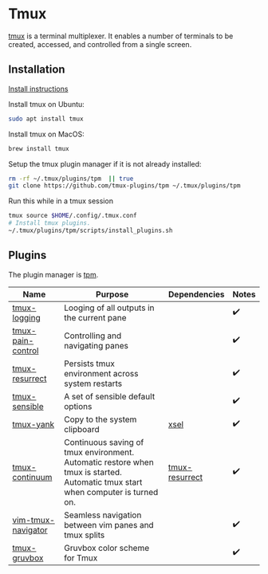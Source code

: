 # Tmux

[tmux](https://github.com/tmux/tmux) is a terminal multiplexer. It enables a number of terminals to be created, accessed, and controlled from a single screen.

## Installation

[Install instructions](https://github.com/tmux/tmux/wiki/Installing)

Install tmux on Ubuntu:

```sh
sudo apt install tmux
```

Install tmux on MacOS:

```sh
brew install tmux
```

Setup the tmux plugin manager if it is not already installed:

```sh
rm -rf ~/.tmux/plugins/tpm  || true
git clone https://github.com/tmux-plugins/tpm ~/.tmux/plugins/tpm
```

Run this while in a tmux session

```sh
tmux source $HOME/.config/.tmux.conf
# Install tmux plugins.
~/.tmux/plugins/tpm/scripts/install_plugins.sh
```

## Plugins

The plugin manager is [tpm](https://github.com/tmux-plugins/tpm).

| Name                                                                    | Purpose                                                                                                                         | Dependencies                                                     | Notes |
| ----------------------------------------------------------------------- | ------------------------------------------------------------------------------------------------------------------------------- | ---------------------------------------------------------------- | ----- |
| [tmux-logging](https://github.com/tmux-plugins/tmux-logging)            | Looging of all outputs in the current pane                                                                                      |                                                                  | ✔️    |
| [tmux-pain-control](https://github.com/tmux-plugins/tmux-pain-control)  | Controlling and navigating panes                                                                                                |                                                                  | ✔️    |
| [tmux-resurrect](https://github.com/tmux-plugins/tmux-resurrect)        | Persists tmux environment across system restarts                                                                                |                                                                  | ✔️    |
| [tmux-sensible](https://github.com/tmux-plugins/tmux-sensible)          | A set of sensible default options                                                                                               |                                                                  | ✔️    |
| [tmux-yank](https://github.com/tmux-plugins/tmux-yank)                  | Copy to the system clipboard                                                                                                    | [xsel](https://github.com/kfish/xsel)                            | ✔️    |
| [tmux-continuum](https://github.com/tmux-plugins/tmux-continuum)        | Continuous saving of tmux environment. Automatic restore when tmux is started. Automatic tmux start when computer is turned on. | [tmux-resurrect](https://github.com/tmux-plugins/tmux-resurrect) | ✔️    |
| [vim-tmux-navigator](https://github.com/christoomey/vim-tmux-navigator) | Seamless navigation between vim panes and tmux splits                                                                           |                                                                  | ✔️    |
| [tmux-gruvbox](https://github.com/egel/tmux-gruvbox)                    | Gruvbox color scheme for Tmux                                                                                                   |                                                                  | ✔️    |
